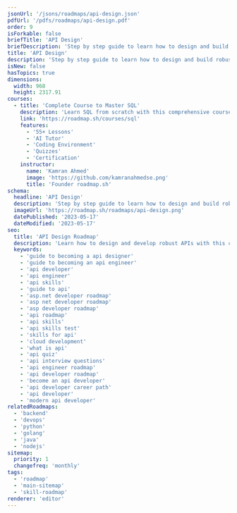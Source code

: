 ```yaml
---
jsonUrl: '/jsons/roadmaps/api-design.json'
pdfUrl: '/pdfs/roadmaps/api-design.pdf'
order: 9
isForkable: false
briefTitle: 'API Design'
briefDescription: 'Step by step guide to learn how to design and build robust APIs.'
title: 'API Design'
description: 'Step by step guide to learn how to design and build robust APIs.'
isNew: false
hasTopics: true
dimensions:
  width: 968
  height: 2317.91
courses:
  - title: 'Complete Course to Master SQL'
    description: 'Learn SQL from scratch with this comprehensive course'
    link: 'https://roadmap.sh/courses/sql'
    features:
      - '55+ Lessons'
      - 'AI Tutor'
      - 'Coding Environment'
      - 'Quizzes'
      - 'Certification'
    instructor:
      name: 'Kamran Ahmed'
      image: 'https://github.com/kamranahmedse.png'
      title: 'Founder roadmap.sh'
schema:
  headline: 'API Design'
  description: 'Step by step guide to learn how to design and build robust APIs.'
  imageUrl: 'https://roadmap.sh/roadmaps/api-design.png'
  datePublished: '2023-05-17'
  dateModified: '2023-05-17'
seo:
  title: 'API Design Roadmap'
  description: 'Learn how to design and develop robust APIs with this community-driven API Design roadmap. It lists all the essential skills and tools you need to develop APIs.'
  keywords:
    - 'guide to becoming a api designer'
    - 'guide to becoming an api engineer'
    - 'api developer'
    - 'api engineer'
    - 'api skills'
    - 'guide to api'
    - 'asp.net developer roadmap'
    - 'asp net developer roadmap'
    - 'asp developer roadmap'
    - 'api roadmap'
    - 'api skills'
    - 'api skills test'
    - 'skills for api'
    - 'cloud development'
    - 'what is api'
    - 'api quiz'
    - 'api interview questions'
    - 'api engineer roadmap'
    - 'api developer roadmap'
    - 'become an api developer'
    - 'api developer career path'
    - 'api developer'
    - 'modern api developer'
relatedRoadmaps:
  - 'backend'
  - 'devops'
  - 'python'
  - 'golang'
  - 'java'
  - 'nodejs'
sitemap:
  priority: 1
  changefreq: 'monthly'
tags:
  - 'roadmap'
  - 'main-sitemap'
  - 'skill-roadmap'
renderer: 'editor'
---
```

